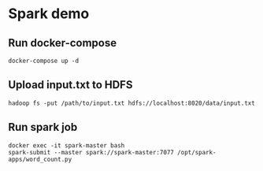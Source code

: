 # Spark demo

## Run docker-compose

```
docker-compose up -d
```

## Upload input.txt to HDFS

```
hadoop fs -put /path/to/input.txt hdfs://localhost:8020/data/input.txt

```

## Run spark job

```
docker exec -it spark-master bash
spark-submit --master spark://spark-master:7077 /opt/spark-apps/word_count.py
```
